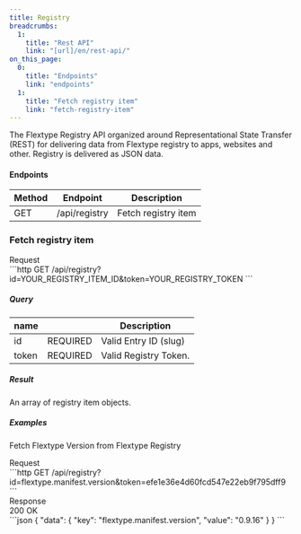 ```yaml
---
title: Registry
breadcrumbs:
  1:
    title: "Rest API"
    link: "[url]/en/rest-api/"
on_this_page:
  0:
    title: "Endpoints"
    link: "endpoints"
  1:
    title: "Fetch registry item"
    link: "fetch-registry-item"
---
```


The Flextype Registry API organized around Representational State Transfer (REST) for delivering data from Flextype registry to apps, websites and other. Registry is delivered as JSON data.

#### <a name="endpoints"></a> Endpoints

<div class="table">
    <table>
    <thead>
        <tr>
            <th>Method</th>
            <th>Endpoint</th>
            <th>Description</th>
        </tr>
    </thead>
    <tbody>
        <tr>
            <td>GET</td>
            <td>/api/registry</td>
            <td>Fetch registry item</td>
        </tr>
    </tbody>
    </table>
</div>

### <a name="fetch-registry-item"></a> Fetch registry item

<div class="file-header">Request</div>
```http
GET /api/registry?id=YOUR_REGISTRY_ITEM_ID&token=YOUR_REGISTRY_TOKEN
```

##### Query

<div class="table">
    <table>
        <thead>
            <tr>
                <th>name</th>
                <th></th>
                <th>Description</th>
            </tr>
        </thead>
        <tbody>
            <tr>
                <td>id</td>
                <td>REQUIRED</td>
                <td>Valid Entry ID (slug)</td>
            </tr>
            <tr>
                <td>token</td>
                <td>REQUIRED</td>
                <td>Valid Registry Token.</td>
            </tr>
        </tbody>
    </table>
</div>

##### Result

An array of registry item objects.

##### Examples

Fetch Flextype Version from Flextype Registry

<div class="file-header">Request</div>
```http
GET /api/registry?id=flextype.manifest.version&token=efe1e36e4d60fcd547e22eb9f795dff9
```

<div class="file-header flex justify-between"><div>Response</div> <div class="text-right">200 OK</div></div>
```json
{
    "data": {
        "key": "flextype.manifest.version",
        "value": "0.9.16"
    }
}
```
